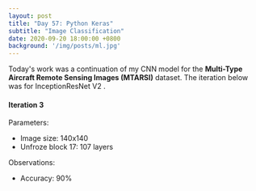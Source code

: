 ```yaml
---
layout: post
title: "Day 57: Python Keras"
subtitle: "Image Classification"
date: 2020-09-20 18:00:00 +0800
background: '/img/posts/ml.jpg'
---
```


Today's work was a continuation of my CNN model for the **Multi-Type Aircraft Remote Sensing Images (MTARSI)** dataset. The iteration below was for InceptionResNet V2 .

#### Iteration 3
Parameters:
* Image size: 140x140
* Unfroze block 17: 107 layers

Observations:
* Accuracy: 90%
